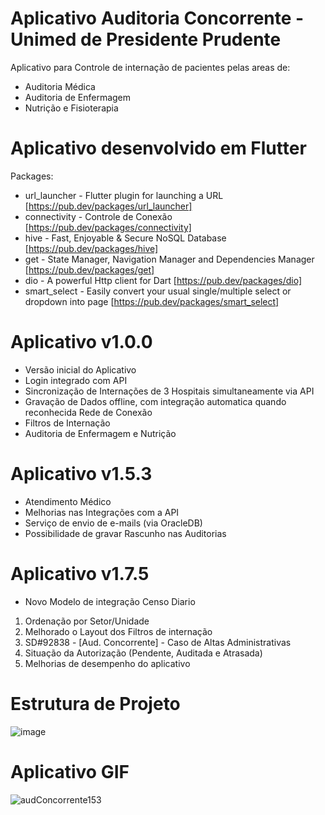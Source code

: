 # Aplicativo Auditoria Concorrente - Unimed de Presidente Prudente
Aplicativo para Controle de internação de pacientes pelas areas de:
  * Auditoria Médica
  * Auditoria de Enfermagem
  * Nutrição e Fisioterapia

# Aplicativo desenvolvido em Flutter
Packages:
  * url_launcher  - Flutter plugin for launching a URL [https://pub.dev/packages/url_launcher]
  * connectivity  - Controle de Conexão [https://pub.dev/packages/connectivity]
  * hive          - Fast, Enjoyable & Secure NoSQL Database [https://pub.dev/packages/hive]
  * get           - State Manager, Navigation Manager and Dependencies Manager [https://pub.dev/packages/get]
  * dio           - A powerful Http client for Dart [https://pub.dev/packages/dio]
  * smart_select  - Easily convert your usual single/multiple select or dropdown into page [https://pub.dev/packages/smart_select]

# Aplicativo v1.0.0
* Versão inicial do Aplicativo
* Login integrado com API
* Sincronização de Internações de 3 Hospitais simultaneamente via API
* Gravação de Dados offline, com integração automatica quando reconhecida Rede de Conexão
* Filtros de Internação
* Auditoria de Enfermagem e Nutrição  

# Aplicativo v1.5.3
* Atendimento Médico
* Melhorias nas Integrações com a API
* Serviço de envio de e-mails (via OracleDB)
* Possibilidade de gravar Rascunho nas Auditorias

# Aplicativo v1.7.5
* Novo Modelo de integração Censo Diario
1)	Ordenação por Setor/Unidade
2)	Melhorado o Layout dos Filtros de internação
3)	SD#92838 - [Aud. Concorrente] - Caso de Altas Administrativas
4)	Situação da Autorização (Pendente, Auditada e Atrasada)
5)	Melhorias de desempenho do aplicativo



# Estrutura de Projeto
![image](https://user-images.githubusercontent.com/73490525/131494580-a3af8840-3e5a-4edf-8ee6-47fe07622725.png)

# Aplicativo GIF
![audConcorrente153](https://user-images.githubusercontent.com/73490525/131497914-5a01a658-f28a-46f2-af9b-12f2b3b4dfb8.gif)




  

  
  


